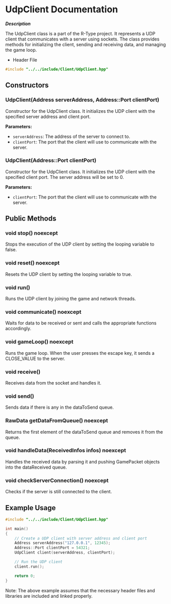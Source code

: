 # UdpClient Documentation

***Description***

The UdpClient class is a part of the R-Type project. It represents a UDP client that communicates with a server using sockets. The class provides methods for initializing the client, sending and receiving data, and managing the game loop.

* Header File

```cpp
#include "../../include/Client/UdpClient.hpp"
```

## Constructors

### UdpClient(Address serverAddress, Address::Port clientPort)

Constructor for the UdpClient class. It initializes the UDP client with the specified server address and client port.

**Parameters:**

- `serverAddress`: The address of the server to connect to.
- `clientPort`: The port that the client will use to communicate with the server.

### UdpClient(Address::Port clientPort)

Constructor for the UdpClient class. It initializes the UDP client with the specified client port. The server address will be set to 0.

**Parameters:**

- `clientPort`: The port that the client will use to communicate with the server.

## Public Methods

### void stop() noexcept

Stops the execution of the UDP client by setting the looping variable to false.

### void reset() noexcept

Resets the UDP client by setting the looping variable to true.

### void run()

Runs the UDP client by joining the game and network threads.

### void communicate() noexcept

Waits for data to be received or sent and calls the appropriate functions accordingly.

### void gameLoop() noexcept

Runs the game loop. When the user presses the escape key, it sends a CLOSE_VALUE to the server.

### void receive()

Receives data from the socket and handles it.

### void send()

Sends data if there is any in the dataToSend queue.

### RawData getDataFromQueue() noexcept

Returns the first element of the dataToSend queue and removes it from the queue.

### void handleData(ReceivedInfos infos) noexcept

Handles the received data by parsing it and pushing GamePacket objects into the dataReceived queue.

### void checkServerConnection() noexcept

Checks if the server is still connected to the client.

## Example Usage

```cpp
#include "../../include/Client/UdpClient.hpp"

int main()
{
    // Create a UDP client with server address and client port
    Address serverAddress("127.0.0.1", 12345);
    Address::Port clientPort = 54321;
    UdpClient client(serverAddress, clientPort);

    // Run the UDP client
    client.run();

    return 0;
}
```

Note: The above example assumes that the necessary header files and libraries are included and linked properly.